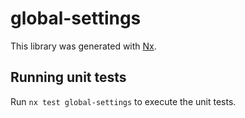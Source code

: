 # global-settings

This library was generated with [Nx](https://nx.dev).

## Running unit tests

Run `nx test global-settings` to execute the unit tests.
